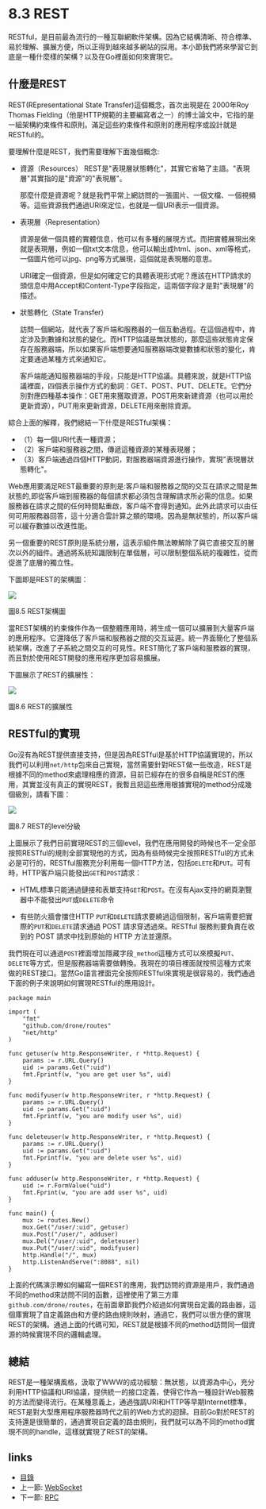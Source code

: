 # 8.3 REST
RESTful，是目前最為流行的一種互聯網軟件架構。因為它結構清晰、符合標準、易於理解、擴展方便，所以正得到越來越多網站的採用。本小節我們將來學習它到底是一種什麼樣的架構？以及在Go裡面如何來實現它。
## 什麼是REST
REST(REpresentational State Transfer)這個概念，首次出現是在 2000年Roy Thomas Fielding（他是HTTP規範的主要編寫者之一）的博士論文中，它指的是一組架構約束條件和原則。滿足這些約束條件和原則的應用程序或設計就是RESTful的。

要理解什麼是REST，我們需要理解下面幾個概念:

- 資源（Resources）
  REST是"表現層狀態轉化"，其實它省略了主語。"表現層"其實指的是"資源"的"表現層"。

  那麼什麼是資源呢？就是我們平常上網訪問的一張圖片、一個文檔、一個視頻等。這些資源我們通過URI來定位，也就是一個URI表示一個資源。

- 表現層（Representation）

  資源是做一個具體的實體信息，他可以有多種的展現方式。而把實體展現出來就是表現層，例如一個txt文本信息，他可以輸出成html、json、xml等格式，一個圖片他可以jpg、png等方式展現，這個就是表現層的意思。

  URI確定一個資源，但是如何確定它的具體表現形式呢？應該在HTTP請求的頭信息中用Accept和Content-Type字段指定，這兩個字段才是對"表現層"的描述。

- 狀態轉化（State Transfer）

  訪問一個網站，就代表了客戶端和服務器的一個互動過程。在這個過程中，肯定涉及到數據和狀態的變化。而HTTP協議是無狀態的，那麼這些狀態肯定保存在服務器端，所以如果客戶端想要通知服務器端改變數據和狀態的變化，肯定要通過某種方式來通知它。

  客戶端能通知服務器端的手段，只能是HTTP協議。具體來說，就是HTTP協議裡面，四個表示操作方式的動詞：GET、POST、PUT、DELETE。它們分別對應四種基本操作：GET用來獲取資源，POST用來新建資源（也可以用於更新資源），PUT用來更新資源，DELETE用來刪除資源。

綜合上面的解釋，我們總結一下什麼是RESTful架構：

- （1）每一個URI代表一種資源；
- （2）客戶端和服務器之間，傳遞這種資源的某種表現層；
- （3）客戶端通過四個HTTP動詞，對服務器端資源進行操作，實現"表現層狀態轉化"。


Web應用要滿足REST最重要的原則是:客戶端和服務器之間的交互在請求之間是無狀態的,即從客戶端到服務器的每個請求都必須包含理解請求所必需的信息。如果服務器在請求之間的任何時間點重啟，客戶端不會得到通知。此外此請求可以由任何可用服務器回答，這十分適合雲計算之類的環境。因為是無狀態的，所以客戶端可以緩存數據以改進性能。

另一個重要的REST原則是系統分層，這表示組件無法瞭解除了與它直接交互的層次以外的組件。通過將系統知識限制在單個層，可以限制整個系統的複雜性，從而促進了底層的獨立性。

下圖即是REST的架構圖：

![](images/8.3.rest2.png?raw=true)

圖8.5 REST架構圖

當REST架構的約束條件作為一個整體應用時，將生成一個可以擴展到大量客戶端的應用程序。它還降低了客戶端和服務器之間的交互延遲。統一界面簡化了整個系統架構，改進了子系統之間交互的可見性。REST簡化了客戶端和服務器的實現，而且對於使用REST開發的應用程序更加容易擴展。

下圖展示了REST的擴展性：

![](images/8.3.rest.png?raw=true)

圖8.6 REST的擴展性

## RESTful的實現
Go沒有為REST提供直接支持，但是因為RESTful是基於HTTP協議實現的，所以我們可以利用`net/http`包來自己實現，當然需要針對REST做一些改造，REST是根據不同的method來處理相應的資源，目前已經存在的很多自稱是REST的應用，其實並沒有真正的實現REST，我暫且把這些應用根據實現的method分成幾個級別，請看下圖：

![](images/8.3.rest3.png?raw=true)

圖8.7 REST的level分級

上圖展示了我們目前實現REST的三個level，我們在應用開發的時候也不一定全部按照RESTful的規則全部實現他的方式，因為有些時候完全按照RESTful的方式未必是可行的，RESTful服務充分利用每一個HTTP方法，包括`DELETE`和`PUT`。可有時，HTTP客戶端只能發出`GET`和`POST`請求：

- HTML標準只能通過鏈接和表單支持`GET`和`POST`。在沒有Ajax支持的網頁瀏覽器中不能發出`PUT`或`DELETE`命令

- 有些防火牆會擋住HTTP `PUT`和`DELETE`請求要繞過這個限制，客戶端需要把實際的`PUT`和`DELETE`請求通過 POST 請求穿透過來。RESTful 服務則要負責在收到的 POST 請求中找到原始的 HTTP 方法並還原。

我們現在可以通過`POST`裡面增加隱藏字段`_method`這種方式可以來模擬`PUT`、`DELETE`等方式，但是服務器端需要做轉換。我現在的項目裡面就按照這種方式來做的REST接口。當然Go語言裡面完全按照RESTful來實現是很容易的，我們通過下面的例子來說明如何實現RESTful的應用設計。

	package main

	import (
		"fmt"
		"github.com/drone/routes"
		"net/http"
	)

	func getuser(w http.ResponseWriter, r *http.Request) {
		params := r.URL.Query()
		uid := params.Get(":uid")
		fmt.Fprintf(w, "you are get user %s", uid)
	}

	func modifyuser(w http.ResponseWriter, r *http.Request) {
		params := r.URL.Query()
		uid := params.Get(":uid")
		fmt.Fprintf(w, "you are modify user %s", uid)
	}

	func deleteuser(w http.ResponseWriter, r *http.Request) {
		params := r.URL.Query()
		uid := params.Get(":uid")
		fmt.Fprintf(w, "you are delete user %s", uid)
	}

	func adduser(w http.ResponseWriter, r *http.Request) {
		uid := r.FormValue("uid")
		fmt.Fprint(w, "you are add user %s", uid)
	}

	func main() {
		mux := routes.New()
		mux.Get("/user/:uid", getuser)
		mux.Post("/user/", adduser)
		mux.Del("/user/:uid", deleteuser)
		mux.Put("/user/:uid", modifyuser)
		http.Handle("/", mux)
		http.ListenAndServe(":8088", nil)
	}

上面的代碼演示瞭如何編寫一個REST的應用，我們訪問的資源是用戶，我們通過不同的method來訪問不同的函數，這裡使用了第三方庫`github.com/drone/routes`，在前面章節我們介紹過如何實現自定義的路由器，這個庫實現了自定義路由和方便的路由規則映射，通過它，我們可以很方便的實現REST的架構。通過上面的代碼可知，REST就是根據不同的method訪問同一個資源的時候實現不同的邏輯處理。

## 總結
REST是一種架構風格，汲取了WWW的成功經驗：無狀態，以資源為中心，充分利用HTTP協議和URI協議，提供統一的接口定義，使得它作為一種設計Web服務的方法而變得流行。在某種意義上，通過強調URI和HTTP等早期Internet標準，REST是對大型應用程序服務器時代之前的Web方式的迴歸。目前Go對於REST的支持還是很簡單的，通過實現自定義的路由規則，我們就可以為不同的method實現不同的handle，這樣就實現了REST的架構。

## links
   * [目錄](<preface.md>)
   * 上一節: [WebSocket](<08.2.md>)
   * 下一節: [RPC](<08.4.md>)
